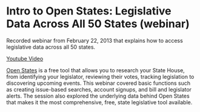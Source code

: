 <h1>Intro to Open States: Legislative Data Across All 50 States (webinar)</h1>

Recorded webinar from February 22, 2013 that explains how to access legislative data across all 50 states.

<a href="http://www.youtube.com/embed/KNRaxLgqDJI">Youtube Video</a>

<a href="http://openstates.org/">Open States</a> is a free tool that allows you to research your State House, from identifying your legislator, reviewing their votes, tracking legislation to discovering upcoming events. This webinar covered basic functions such as creating issue-based searches, account signups, and bill and legislator alerts. The session also explored the underlying data behind Open States that makes it the most comprehensive, free, state legislative tool available.
